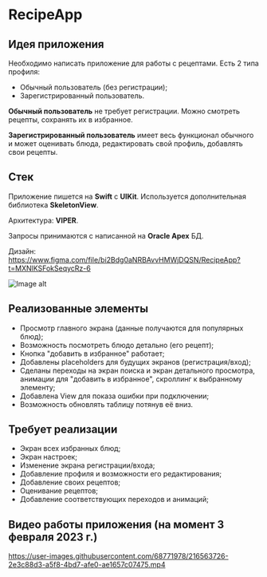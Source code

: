 
# RecipeApp

## Идея приложения

Необходимо написать приложение для работы с рецептами.
Есть 2 типа профиля:

- Обычный пользователь (без регистрации);
- Зарегистрированный пользователь.

**Обычный пользователь** не требует регистрации. Можно смотреть рецепты, сохранять их в избранное.

**Зарегистрированный пользователь** имеет весь функционал обычного и может оценивать блюда, редактировать свой профиль, добавлять свои рецепты.

## Стек

Приложение пишется на **Swift** с **UIKit**. Используется дополнительная библиотека **SkeletonView**. 

Архитектура: **VIPER**.

Запросы принимаются с написанной на **Oracle Apex** БД. 

Дизайн: https://www.figma.com/file/bi2Bdg0aNRBAvvHMWjDQSN/RecipeApp?t=MXNlKSFokSeqycRz-6

![Image alt](https://i.postimg.cc/yYjDJ3Rm/image.png)

## Реализованные элементы

- Просмотр главного экрана (данные получаются для популярных блюд);
- Возможность посмотреть блюдо детально (его рецепт);
- Кнопка "добавить в избранное" работает;
- Добавлены placeholders для будущих экранов (регистрация/вход);
- Сделаны переходы на экран поиска и экран детального просмотра, анимации для "добавить в избранное", скроллинг к выбранному элементу;
- Добавлена View для показа ошибки при подключении;
- Возможность обновлять таблицу потянув её вниз.

## Требует реализации

- Экран всех избранных блюд;
- Экран настроек;
- Изменение экрана регистрации/входа;
- Добавление профиля и возможности его редактирования;
- Добавление своих рецептов;
- Оценивание рецептов;
- Добавление соответствующих переходов и анимаций;

## Видео работы приложения (на момент 3 февраля 2023 г.)


https://user-images.githubusercontent.com/68771978/216563726-2e3c88d3-a5f8-4bd7-afe0-ae1657c07475.mp4

